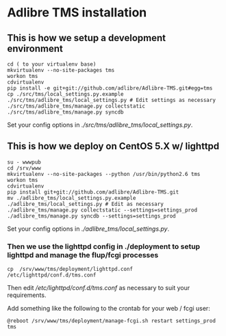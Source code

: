 # Adlibre TMS installation

## This is how we setup a development environment

    cd ( to your virtualenv base)
    mkvirtualenv --no-site-packages tms
    workon tms
    cdvirtualenv
    pip install -e git+git://github.com/adlibre/Adlibre-TMS.git#egg=tms
    cp ./src/tms/local_settings.py.example ./src/tms/adlibre_tms/local_settings.py # Edit settings as necessary
    ./src/tms/adlibre_tms/manage.py collectstatic
    ./src/tms/adlibre_tms/manage.py syncdb

Set your config options in _./src/tms/adlibre_tms/local_settings.py_.

## This is how we deploy on CentOS 5.X w/ lighttpd

    su - wwwpub
    cd /srv/www
    mkvirtualenv --no-site-packages --python /usr/bin/python2.6 tms
    workon tms
    cdvirtualenv
    pip install git+git://github.com/adlibre/Adlibre-TMS.git
    mv ./adlibre_tms/local_settings.py.example ./adlibre_tms/local_settings.py # Edit as necessary
    ./adlibre_tms/manage.py collectstatic --settings=settings_prod
    ./adlibre_tms/manage.py syncdb --settings=settings_prod

Set your config options in _./adlibre_tms/local_settings.py_.

### Then we use the lighttpd config in ./deployment to setup lighttpd and manage the flup/fcgi processes

    cp  /srv/www/tms/deployment/lighttpd.conf /etc/lighttpd/conf.d/tms.conf

Then edit _/etc/lighttpd/conf.d/tms.conf_ as necessary to suit your requirements.

Add something like the following to the crontab for your web / fcgi user:

    @reboot /srv/www/tms/deployment/manage-fcgi.sh restart settings_prod tms

